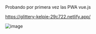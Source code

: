 Probando por primera vez las PWA vue.js

https://glittery-kelpie-29c722.netlify.app/

![image](https://github.com/0smarLP/pwa/assets/99296482/960d00df-ae6b-4097-9645-0f6042c780a8)
